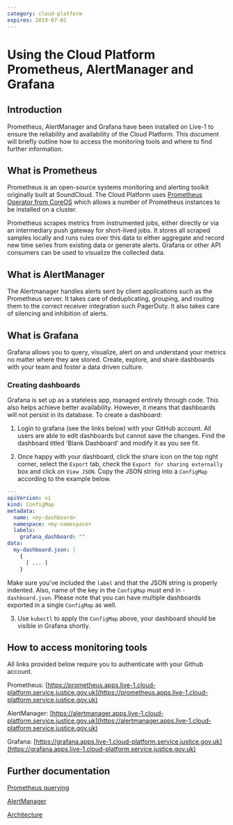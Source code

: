 ```yaml
---
category: cloud-platform
expires: 2019-07-01
---
```

# Using the Cloud Platform Prometheus, AlertManager and Grafana
## Introduction
Prometheus, AlertManager and Grafana have been installed on Live-1 to ensure the reliability and availability of the Cloud Platform. This document will briefly outline how to access the monitoring tools and where to find further information.

## What is Prometheus

Prometheus is an open-source systems monitoring and alerting toolkit originally built at SoundCloud. The Cloud Platform uses [Prometheus Operator from CoreOS](https://github.com/coreos/prometheus-operator) which allows a number of Prometheus instances to be installed on a cluster.

Prometheus scrapes metrics from instrumented jobs, either directly or via an intermediary push gateway for short-lived jobs. It stores all scraped samples locally and runs rules over this data to either aggregate and record new time series from existing data or generate alerts. Grafana or other API consumers can be used to visualize the collected data.

## What is AlertManager

The Alertmanager handles alerts sent by client applications such as the Prometheus server. It takes care of deduplicating, grouping, and routing them to the correct receiver integration such PagerDuty. It also takes care of silencing and inhibition of alerts.

## What is Grafana

Grafana allows you to query, visualize, alert on and understand your metrics no matter where they are stored. Create, explore, and share dashboards with your team and foster a data driven culture.

### Creating dashboards
Grafana is set up as a stateless app, managed entirely through code. This also helps achieve better availability. However, it means that dashboards will not persist in its database. To create a dashboard:

1. Login to grafana (see the links below) with your GitHub account. All users are able to edit dashboards but cannot save the changes. Find the dashboard titled 'Blank Dashboard' and modify it as you see fit.

2. Once happy with your dashboard, click the share icon on the top right corner, select the `Export` tab, check the `Export for sharing externally` box and click on `View JSON`. Copy the JSON string into a `ConfigMap` according to the example below.

```YAML
---
apiVersion: v1
kind: ConfigMap
metadata:
  name: <my-dashboard>
  namespace: <my-namespace>
  labels:
    grafana_dashboard: ""
data:
  my-dashboard.json: |
    {
      [ ... ]
    }
```

Make sure you've included the `label` and that the JSON string is properly indented. Also, name of the key in the `ConfigMap` must end in `-dashboard.json`. Please note that you can have multiple dashboards exported in a single `ConfigMap` as well.

3. Use `kubectl` to apply the `ConfigMap` above, your dashboard should be visible in Grafana shortly.

## How to access monitoring tools

All links provided below require you to authenticate with your Github account.

Prometheus: [https://prometheus.apps.live-1.cloud-platform.service.justice.gov.uk](https://prometheus.apps.live-1.cloud-platform.service.justice.gov.uk)

AlertManager: [https://alertmanager.apps.live-1.cloud-platform.service.justice.gov.uk](https://alertmanager.apps.live-1.cloud-platform.service.justice.gov.uk)

Grafana: [https://grafana.apps.live-1.cloud-platform.service.justice.gov.uk](https://grafana.apps.live-1.cloud-platform.service.justice.gov.uk)

## Further documentation

[Prometheus querying](https://prometheus.io/docs/prometheus/latest/querying/basics)

[AlertManager](https://prometheus.io/docs/alerting/alertmanager)

[Architecture](https://prometheus.io/docs/introduction/overview/#architecture)
